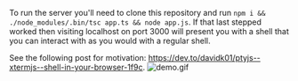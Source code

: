 To run the server you'll need to clone this repository and run `npm i && ./node_modules/.bin/tsc app.ts && node app.js`. If that last stepped worked then visiting localhost on port 3000 will present you with a shell that you can interact with as you would with a regular shell.

See the following post for motivation: https://dev.to/davidk01/ptyjs--xtermjs--shell-in-your-browser-1f9c.
![demo.gif](demo.gif)
